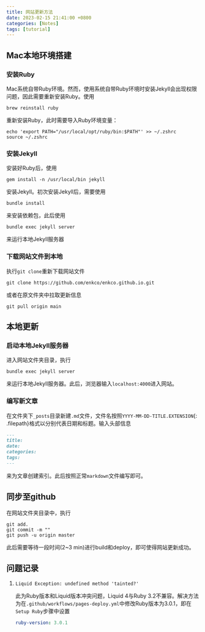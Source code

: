 ```yaml
---
title: 网站更新方法
date: 2023-02-15 21:41:00 +0800
categories: [Notes]
tags: [tutorial]
---
```


## Mac本地环境搭建

### 安装Ruby

Mac系统自带Ruby环境。然而，使用系统自带Ruby环境时安装Jekyll会出现权限问题，因此需要重新安装Ruby。使用
```shell
brew reinstall ruby
```
重新安装Ruby，此时需要导入Ruby环境变量：
```shell
echo 'export PATH="/usr/local/opt/ruby/bin:$PATH"' >> ~/.zshrc
source ~/.zshrc
```

### 安装Jekyll

安装好Ruby后，使用
```shell
gem install -n /usr/local/bin jekyll
```
安装Jekyll。初次安装Jekyll后，需要使用
```shell
bundle install
```
来安装依赖包，此后使用
```shell
bundle exec jekyll server
```
来运行本地Jekyll服务器

### 下载网站文件到本地

执行`git clone`重新下载网站文件
```shell
git clone https://github.com/enkco/enkco.github.io.git
```
或者在原文件夹中拉取更新信息
```shell
git pull origin main
```

## 本地更新

### 启动本地Jekyll服务器

进入网站文件夹目录，执行
```shell
bundle exec jekyll server
```
来运行本地Jekyll服务器。此后，浏览器输入`localhost:4000`进入网站。

### 编写新文章

在文件夹下`_posts`目录新建`.md`文件，文件名按照`YYYY-MM-DD-TITLE.EXTENSION`{: .filepath}格式以分别代表日期和标题。输入头部信息
```markdown
---
title: 
date: 
categories: 
tags: 
---
```
来为文章创建索引。此后按照正常`markdown`文件编写即可。

## 同步至github

在网站文件夹目录中，执行
```shell
git add.
git commit -m ""
git push -u origin master
```
此后需要等待一段时间(2~3 min)进行build和deploy，即可使得网站更新成功。

## 问题记录

1. `Liquid Exception: undefined method 'tainted?'`

    此为Ruby版本和Liquid版本冲突问题，Liquid 4与Ruby 3.2不兼容。解决方法为在`.github/workflows/pages-deploy.yml`中修改Ruby版本为3.0.1，即在`Setup Ruby`步骤中设置
    ```yaml
    ruby-version: 3.0.1
    ```